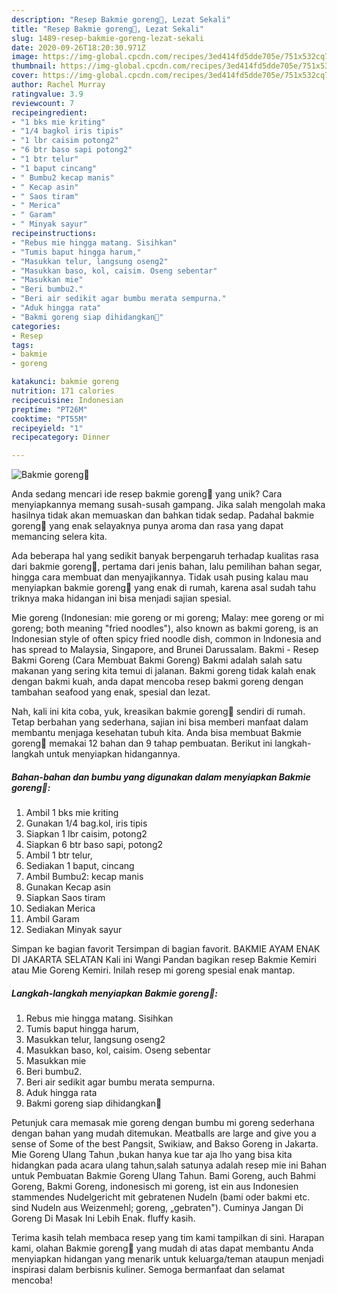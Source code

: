 ```yaml
---
description: "Resep Bakmie goreng🍝, Lezat Sekali"
title: "Resep Bakmie goreng🍝, Lezat Sekali"
slug: 1489-resep-bakmie-goreng-lezat-sekali
date: 2020-09-26T18:20:30.971Z
image: https://img-global.cpcdn.com/recipes/3ed414fd5dde705e/751x532cq70/bakmie-goreng🍝-foto-resep-utama.jpg
thumbnail: https://img-global.cpcdn.com/recipes/3ed414fd5dde705e/751x532cq70/bakmie-goreng🍝-foto-resep-utama.jpg
cover: https://img-global.cpcdn.com/recipes/3ed414fd5dde705e/751x532cq70/bakmie-goreng🍝-foto-resep-utama.jpg
author: Rachel Murray
ratingvalue: 3.9
reviewcount: 7
recipeingredient:
- "1 bks mie kriting"
- "1/4 bagkol iris tipis"
- "1 lbr caisim potong2"
- "6 btr baso sapi potong2"
- "1 btr telur"
- "1 baput cincang"
- " Bumbu2 kecap manis"
- " Kecap asin"
- " Saos tiram"
- " Merica"
- " Garam"
- " Minyak sayur"
recipeinstructions:
- "Rebus mie hingga matang. Sisihkan"
- "Tumis baput hingga harum,"
- "Masukkan telur, langsung oseng2"
- "Masukkan baso, kol, caisim. Oseng sebentar"
- "Masukkan mie"
- "Beri bumbu2."
- "Beri air sedikit agar bumbu merata sempurna."
- "Aduk hingga rata"
- "Bakmi goreng siap dihidangkan🍝"
categories:
- Resep
tags:
- bakmie
- goreng

katakunci: bakmie goreng 
nutrition: 171 calories
recipecuisine: Indonesian
preptime: "PT26M"
cooktime: "PT55M"
recipeyield: "1"
recipecategory: Dinner

---
```



![Bakmie goreng🍝](https://img-global.cpcdn.com/recipes/3ed414fd5dde705e/751x532cq70/bakmie-goreng🍝-foto-resep-utama.jpg)

Anda sedang mencari ide resep bakmie goreng🍝 yang unik? Cara menyiapkannya memang susah-susah gampang. Jika salah mengolah maka hasilnya tidak akan memuaskan dan bahkan tidak sedap. Padahal bakmie goreng🍝 yang enak selayaknya punya aroma dan rasa yang dapat memancing selera kita.

Ada beberapa hal yang sedikit banyak berpengaruh terhadap kualitas rasa dari bakmie goreng🍝, pertama dari jenis bahan, lalu pemilihan bahan segar, hingga cara membuat dan menyajikannya. Tidak usah pusing kalau mau menyiapkan bakmie goreng🍝 yang enak di rumah, karena asal sudah tahu triknya maka hidangan ini bisa menjadi sajian spesial.

Mie goreng (Indonesian: mie goreng or mi goreng; Malay: mee goreng or mi goreng; both meaning &#34;fried noodles&#34;), also known as bakmi goreng, is an Indonesian style of often spicy fried noodle dish, common in Indonesia and has spread to Malaysia, Singapore, and Brunei Darussalam. Bakmi - Resep Bakmi Goreng (Cara Membuat Bakmi Goreng) Bakmi adalah salah satu makanan yang sering kita temui di jalanan. Bakmi goreng tidak kalah enak dengan bakmi kuah, anda dapat mencoba resep bakmi goreng dengan tambahan seafood yang enak, spesial dan lezat.


Nah, kali ini kita coba, yuk, kreasikan bakmie goreng🍝 sendiri di rumah. Tetap berbahan yang sederhana, sajian ini bisa memberi manfaat dalam membantu menjaga kesehatan tubuh kita. Anda bisa membuat Bakmie goreng🍝 memakai 12 bahan dan 9 tahap pembuatan. Berikut ini langkah-langkah untuk menyiapkan hidangannya.

<!--inarticleads1-->

##### Bahan-bahan dan bumbu yang digunakan dalam menyiapkan Bakmie goreng🍝:

1. Ambil 1 bks mie kriting
1. Gunakan 1/4 bag.kol, iris tipis
1. Siapkan 1 lbr caisim, potong2
1. Siapkan 6 btr baso sapi, potong2
1. Ambil 1 btr telur,
1. Sediakan 1 baput, cincang
1. Ambil  Bumbu2: kecap manis
1. Gunakan  Kecap asin
1. Siapkan  Saos tiram
1. Sediakan  Merica
1. Ambil  Garam
1. Sediakan  Minyak sayur


Simpan ke bagian favorit Tersimpan di bagian favorit. BAKMIE AYAM ENAK DI JAKARTA SELATAN Kali ini Wangi Pandan bagikan resep Bakmie Kemiri atau Mie Goreng Kemiri. Inilah resep mi goreng spesial enak mantap. 

<!--inarticleads2-->

##### Langkah-langkah menyiapkan Bakmie goreng🍝:

1. Rebus mie hingga matang. Sisihkan
1. Tumis baput hingga harum,
1. Masukkan telur, langsung oseng2
1. Masukkan baso, kol, caisim. Oseng sebentar
1. Masukkan mie
1. Beri bumbu2.
1. Beri air sedikit agar bumbu merata sempurna.
1. Aduk hingga rata
1. Bakmi goreng siap dihidangkan🍝


Petunjuk cara memasak mie goreng dengan bumbu mi goreng sederhana dengan bahan yang mudah ditemukan. Meatballs are large and give you a sense of Some of the best Pangsit, Swikiaw, and Bakso Goreng in Jakarta. Mie Goreng Ulang Tahun ,bukan hanya kue tar aja lho yang bisa kita hidangkan pada acara ulang tahun,salah satunya adalah resep mie ini Bahan untuk Pembuatan Bakmie Goreng Ulang Tahun. Bami Goreng, auch Bahmi Goreng, Bakmi Goreng, indonesisch mi goreng, ist ein aus Indonesien stammendes Nudelgericht mit gebratenen Nudeln (bami oder bakmi etc. sind Nudeln aus Weizenmehl; goreng, „gebraten&#34;). Cuminya Jangan Di Goreng Di Masak Ini Lebih Enak. fluffy kasih. 

Terima kasih telah membaca resep yang tim kami tampilkan di sini. Harapan kami, olahan Bakmie goreng🍝 yang mudah di atas dapat membantu Anda menyiapkan hidangan yang menarik untuk keluarga/teman ataupun menjadi inspirasi dalam berbisnis kuliner. Semoga bermanfaat dan selamat mencoba!
